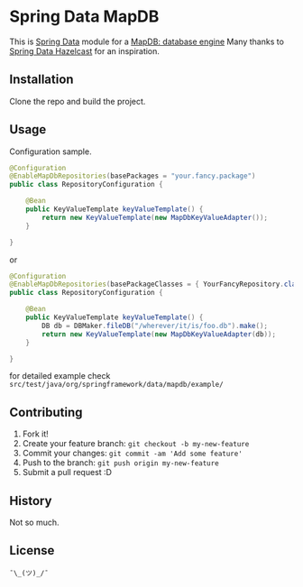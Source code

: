 # Spring Data MapDB

This is [Spring Data](http://projects.spring.io/spring-data/) module for a [MapDB: database engine](https://github.com/jankotek/mapdb)
Many thanks to [Spring Data Hazelcast](https://github.com/hazelcast/spring-data-hazelcast) for an inspiration.

## Installation

Clone the repo and build the project.

## Usage

Configuration sample.

```java
@Configuration
@EnableMapDbRepositories(basePackages = "your.fancy.package")
public class RepositoryConfiguration {

	@Bean
	public KeyValueTemplate keyValueTemplate() {
		return new KeyValueTemplate(new MapDbKeyValueAdapter());
	}

}
```

or 

```java
@Configuration
@EnableMapDbRepositories(basePackageClasses = { YourFancyRepository.class})
public class RepositoryConfiguration {

	@Bean
	public KeyValueTemplate keyValueTemplate() {
		DB db = DBMaker.fileDB("/wherever/it/is/foo.db").make();
		return new KeyValueTemplate(new MapDbKeyValueAdapter(db));
	}

}
```

for detailed example check `src/test/java/org/springframework/data/mapdb/example/`

## Contributing

1. Fork it!
2. Create your feature branch: `git checkout -b my-new-feature`
3. Commit your changes: `git commit -am 'Add some feature'`
4. Push to the branch: `git push origin my-new-feature`
5. Submit a pull request :D

## History

Not so much.

## License

`¯\_(ツ)_/¯`